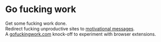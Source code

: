 # Go fucking work

Get some fucking work done.  
Redirect fucking unproductive sites to [motivational messages](http://vrachieru.github.io/go-fucking-work/).  
A [gofuckingwork.com](http://www.gofuckingwork.com) knock-off to experiment with browser extensions.
